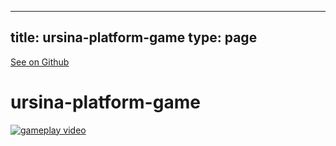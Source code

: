 
---
title: ursina-platform-game
type: page
---

[See on Github](https://github.com/jakeroggenbuck/ursina-platform-game/)

# ursina-platform-game

<a href="https://user-images.githubusercontent.com/35516367/112809475-e502e680-902e-11eb-90a6-f73fa4f91701.mp4">
  <img src="https://user-images.githubusercontent.com/35516367/112809872-593d8a00-902f-11eb-8213-4a2759af244f.png" alt="gameplay video">
</a>
